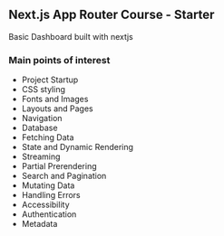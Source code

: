 ## Next.js App Router Course - Starter

Basic Dashboard built with nextjs

### Main points of interest
- Project Startup
- CSS styling
- Fonts and Images
- Layouts and Pages
- Navigation
- Database
- Fetching Data 
- State and Dynamic Rendering 
- Streaming 
- Partial Prerendering
- Search and Pagination 
- Mutating Data 
- Handling Errors
- Accessibility 
- Authentication 
- Metadata

